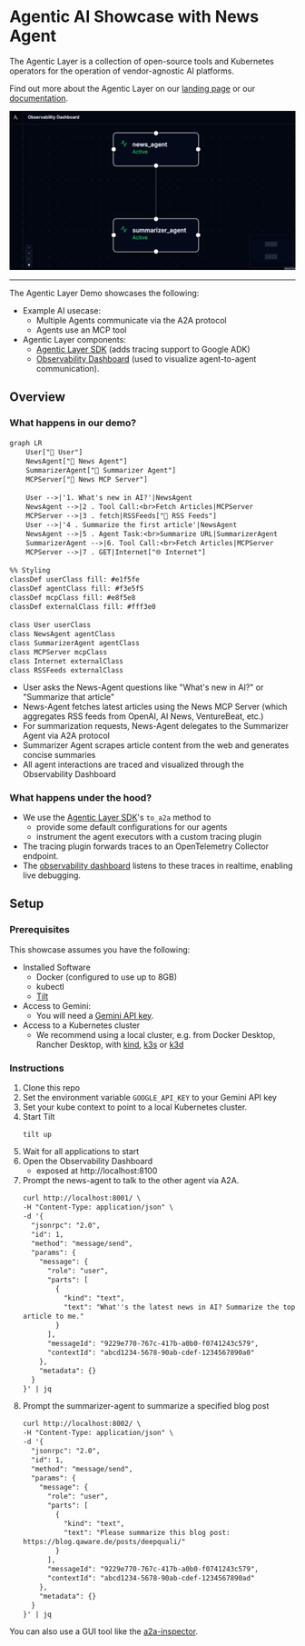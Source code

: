 # Agentic AI Showcase with News Agent

The Agentic Layer is a collection of open-source tools and Kubernetes operators for the operation of vendor-agnostic AI
platforms.

Find out more about the Agentic Layer on our [landing page](http://agentic-layer.ai/) or
our [documentation](https://docs.agentic-layer.ai/).

![demo.png](docs/modules/ROOT/images/demo.png)

--- 
The Agentic Layer Demo showcases the following:

- Example AI usecase:
    - Multiple Agents communicate via the A2A protocol
    - Agents use an MCP tool
- Agentic Layer components:
    - [Agentic Layer SDK](https://github.com/agentic-layer/sdk-python) (adds tracing support to Google ADK)
    - [Observability Dashboard](https://github.com/agentic-layer/observability-dashboard/) (used to visualize
      agent-to-agent communication).

## Overview

### What happens in our demo?

```mermaid
graph LR
    User["👤 User"]
    NewsAgent["📰 News Agent"]
    SummarizerAgent["📝 Summarizer Agent"]
    MCPServer["🔧 News MCP Server"]
    
    User -->|'1. What's new in AI?'|NewsAgent
    NewsAgent -->|2 . Tool Call:<br>Fetch Articles|MCPServer
    MCPServer -->|3 . fetch|RSSFeeds["📡 RSS Feeds"]
    User -->|'4 . Summarize the first article'|NewsAgent
    NewsAgent -->|5 . Agent Task:<br>Summarize URL|SummarizerAgent
    SummarizerAgent -->|6. Tool Call:<br>Fetch Articles|MCPServer
    MCPServer -->|7 . GET|Internet["🌐 Internet"]

%% Styling
classDef userClass fill: #e1f5fe
classDef agentClass fill: #f3e5f5
classDef mcpClass fill: #e8f5e8
classDef externalClass fill: #fff3e0

class User userClass
class NewsAgent agentClass
class SummarizerAgent agentClass
class MCPServer mcpClass
class Internet externalClass
class RSSFeeds externalClass
```

- User asks the News-Agent questions like "What's new in AI?" or "Summarize that article"
- News-Agent fetches latest articles using the News MCP Server (which aggregates RSS feeds from OpenAI, AI News,
  VentureBeat, etc.)
- For summarization requests, News-Agent delegates to the Summarizer Agent via A2A protocol
- Summarizer Agent scrapes article content from the web and generates concise summaries
- All agent interactions are traced and visualized through the Observability Dashboard

### What happens under the hood?

- We use the [Agentic Layer SDK](https://github.com/agentic-layer/sdk-python)'s `to_a2a` method to
    - provide some default configurations for our agents
    - instrument the agent executors with a custom tracing plugin
- The tracing plugin forwards traces to an OpenTelemetry Collector endpoint.
- The [observability dashboard](https://github.com/agentic-layer/observability-dashboard/) listens to these traces in
  realtime, enabling live debugging.

## Setup

### Prerequisites

This showcase assumes you have the following:

- Installed Software
    - Docker (configured to use up to 8GB)
    - kubectl
    - [Tilt](https://tilt.dev/)
- Access to Gemini:
    - You will need a [Gemini API key](https://ai.google.dev/gemini-api/docs/api-key).
- Access to a Kubernetes cluster
    - We recommend using a local cluster, e.g. from Docker Desktop, Rancher Desktop,
      with [kind](https://kind.sigs.k8s.io/), [k3s](https://k3s.io/)
      or [k3d](https://k3d.io/)

### Instructions

1. Clone this repo
1. Set the environment variable `GOOGLE_API_KEY` to your Gemini API key
1. Set your kube context to point to a local Kubernetes cluster.
1. Start Tilt
    ```shell
    tilt up
    ```
1. Wait for all applications to start
1. Open the Observability Dashboard
    - exposed at http://localhost:8100
1. Prompt the news-agent to talk to the other agent via A2A.
    ```shell
    curl http://localhost:8001/ \
    -H "Content-Type: application/json" \
    -d '{
      "jsonrpc": "2.0",
      "id": 1,
      "method": "message/send",
      "params": {
        "message": {
          "role": "user",
          "parts": [
            {
              "kind": "text",
              "text": "What''s the latest news in AI? Summarize the top article to me."
            }
          ],
          "messageId": "9229e770-767c-417b-a0b0-f0741243c579",
          "contextId": "abcd1234-5678-90ab-cdef-1234567890a0"
        },
        "metadata": {}
      }
    }' | jq
    ```
2. Prompt the summarizer-agent to summarize a specified blog post
    ```shell
    curl http://localhost:8002/ \
    -H "Content-Type: application/json" \
    -d '{
      "jsonrpc": "2.0",
      "id": 1,
      "method": "message/send",
      "params": {
        "message": {
          "role": "user",
          "parts": [
            {
              "kind": "text",
              "text": "Please summarize this blog post: https://blog.qaware.de/posts/deepquali/"
            }
          ],
          "messageId": "9229e770-767c-417b-a0b0-f0741243c579",
          "contextId": "abcd1234-5678-90ab-cdef-1234567890ad"
        },
        "metadata": {}
      }
    }' | jq
    ```

You can also use a GUI tool like the [a2a-inspector](https://github.com/a2aproject/a2a-inspector). 

